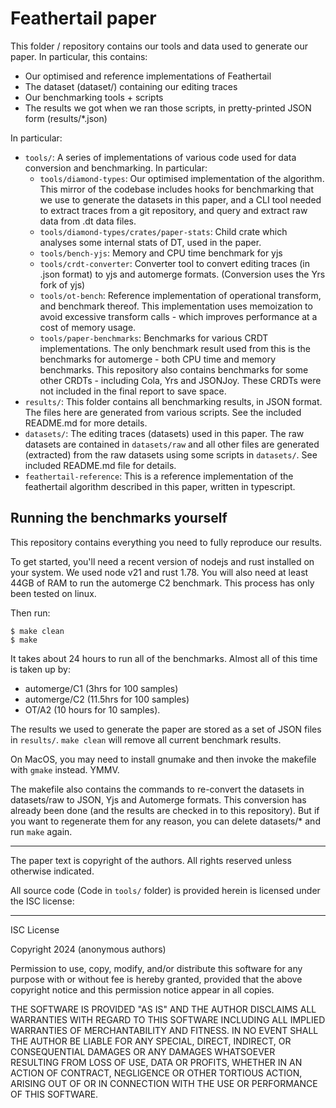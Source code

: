 # Feathertail paper

This folder / repository contains our tools and data used to generate our paper. In particular, this contains:

- Our optimised and reference implementations of Feathertail
- The dataset (dataset/) containing our editing traces
- Our benchmarking tools + scripts
- The results we got when we ran those scripts, in pretty-printed JSON form (results/*.json)


In particular:

- `tools/`: A series of implementations of various code used for data conversion and benchmarking. In particular:
  - `tools/diamond-types`: Our optimised implementation of the algorithm. This mirror of the codebase includes hooks for benchmarking that we use to generate the datasets in this paper, and a CLI tool needed to extract traces from a git repository, and query and extract raw data from .dt data files.
  - `tools/diamond-types/crates/paper-stats`: Child crate which analyses some internal stats of DT, used in the paper.
  - `tools/bench-yjs`: Memory and CPU time benchmark for yjs
  - `tools/crdt-converter`: Converter tool to convert editing traces (in .json format) to yjs and automerge formats. (Conversion uses the Yrs fork of yjs)
  - `tools/ot-bench`: Reference implementation of operational transform, and benchmark thereof. This implementation uses memoization to avoid excessive transform calls - which improves performance at a cost of memory usage.
  - `tools/paper-benchmarks`: Benchmarks for various CRDT implementations. The only benchmark result used from this is the benchmarks for automerge - both CPU time and memory benchmarks. This repository also contains benchmarks for some other CRDTs - including Cola, Yrs and JSONJoy. These CRDTs were not included in the final report to save space.
- `results/`: This folder contains all benchmarking results, in JSON format. The files here are generated from various scripts. See the included README.md for more details.
- `datasets/`: The editing traces (datasets) used in this paper. The raw datasets are contained in `datasets/raw` and all other files are generated (extracted) from the raw datasets using some scripts in `datasets/`. See included README.md file for details.
- `feathertail-reference`: This is a reference implementation of the feathertail algorithm described in this paper, written in typescript.



## Running the benchmarks yourself

This repository contains everything you need to fully reproduce our results.

To get started, you'll need a recent version of nodejs and rust installed on your system. We used node v21 and rust 1.78. You will also need at least 44GB of RAM to run the automerge C2 benchmark. This process has only been tested on linux.

Then run:

```
$ make clean
$ make
```

It takes about 24 hours to run all of the benchmarks. Almost all of this time is taken up by:

- automerge/C1 (3hrs for 100 samples)
- automerge/C2 (11.5hrs for 100 samples)
- OT/A2 (10 hours for 10 samples).

The results we used to generate the paper are stored as a set of JSON files in `results/`. `make clean` will remove all current benchmark results.

On MacOS, you may need to install gnumake and then invoke the makefile with `gmake` instead. YMMV.

The makefile also contains the commands to re-convert the datasets in datasets/raw to JSON, Yjs and Automerge formats. This conversion has already been done (and the results are checked in to this repository). But if you want to regenerate them for any reason, you can delete datasets/* and run `make` again.

---

The paper text is copyright of the authors. All rights reserved unless otherwise indicated.

All source code (Code in `tools/` folder) is provided herein is licensed under the ISC license:

---

ISC License

Copyright 2024 (anonymous authors)

Permission to use, copy, modify, and/or distribute this software for any purpose with or without fee is hereby granted, provided that the above copyright notice and this permission notice appear in all copies.

THE SOFTWARE IS PROVIDED "AS IS" AND THE AUTHOR DISCLAIMS ALL WARRANTIES WITH REGARD TO THIS SOFTWARE INCLUDING ALL IMPLIED WARRANTIES OF MERCHANTABILITY AND FITNESS. IN NO EVENT SHALL THE AUTHOR BE LIABLE FOR ANY SPECIAL, DIRECT, INDIRECT, OR CONSEQUENTIAL DAMAGES OR ANY DAMAGES WHATSOEVER RESULTING FROM LOSS OF USE, DATA OR PROFITS, WHETHER IN AN ACTION OF CONTRACT, NEGLIGENCE OR OTHER TORTIOUS ACTION, ARISING OUT OF OR IN CONNECTION WITH THE USE OR PERFORMANCE OF THIS SOFTWARE.